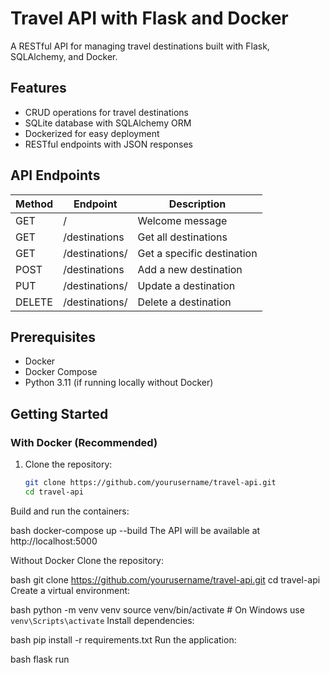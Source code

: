 # Travel API with Flask and Docker

A RESTful API for managing travel destinations built with Flask, SQLAlchemy, and Docker.

## Features

- CRUD operations for travel destinations
- SQLite database with SQLAlchemy ORM
- Dockerized for easy deployment
- RESTful endpoints with JSON responses

## API Endpoints

| Method | Endpoint                | Description                          |
|--------|-------------------------|--------------------------------------|
| GET    | /                       | Welcome message                     |
| GET    | /destinations           | Get all destinations                |
| GET    | /destinations/<id>      | Get a specific destination          |
| POST   | /destinations           | Add a new destination               |
| PUT    | /destinations/<id>      | Update a destination                |
| DELETE | /destinations/<id>      | Delete a destination                |

## Prerequisites

- Docker
- Docker Compose
- Python 3.11 (if running locally without Docker)

## Getting Started

### With Docker (Recommended)

1. Clone the repository:
   ```bash
   git clone https://github.com/yourusername/travel-api.git
   cd travel-api
Build and run the containers:

bash
docker-compose up --build
The API will be available at http://localhost:5000

Without Docker
Clone the repository:

bash
git clone https://github.com/yourusername/travel-api.git
cd travel-api
Create a virtual environment:

bash
python -m venv venv
source venv/bin/activate  # On Windows use `venv\Scripts\activate`
Install dependencies:

bash
pip install -r requirements.txt
Run the application:

bash
flask run
